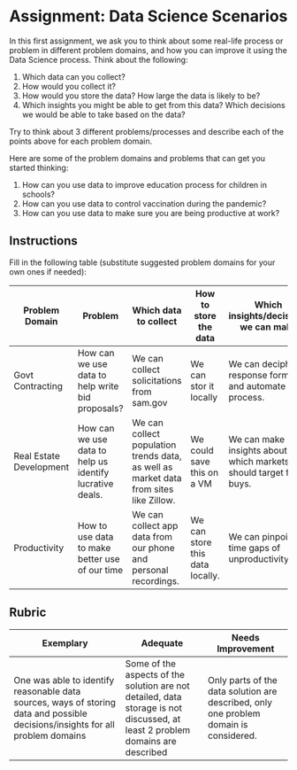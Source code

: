 # Assignment: Data Science Scenarios

In this first assignment, we ask you to think about some real-life process or problem in different problem domains, and how you can improve it using the Data Science process. Think about the following:

1. Which data can you collect?
1. How would you collect it?
1. How would you store the data? How large the data is likely to be?
1. Which insights you might be able to get from this data? Which decisions we would be able to take based on the data?

Try to think about 3 different problems/processes and describe each of the points above for each problem domain.

Here are some of the problem domains and problems that can get you started thinking:

1. How can you use data to improve education process for children in schools?
1. How can you use data to control vaccination during the pandemic?
1. How can you use data to make sure you are being productive at work?
## Instructions

Fill in the following table (substitute suggested problem domains for your own ones if needed):

| Problem Domain | Problem | Which data to collect | How to store the data | Which insights/decisions we can make | 
|----------------|---------|-----------------------|-----------------------|--------------------------------------|
| Govt Contracting |How can we use data to help write bid proposals? |We can collect solicitations from sam.gov |We can stor it locally| We can decipher response format and automate the process.|
| Real Estate Development | How can we use data to help us identify lucrative deals.| We can collect population trends data, as well as market data from sites like Zillow.| We could save this on a VM| We can make insights about which markets we should target for buys.|
| Productivity |How to use data to make better use of our time| We can collect app data from our phone and personal recordings.| We can store this data locally.| We can pinpoint time gaps of unproductivity.|

## Rubric

Exemplary | Adequate | Needs Improvement
--- | --- | -- |
One was able to identify reasonable data sources, ways of storing data and possible decisions/insights for all problem domains | Some of the aspects of the solution are not detailed, data storage is not discussed, at least 2 problem domains are described | Only parts of the data solution are described, only one problem domain is considered.

